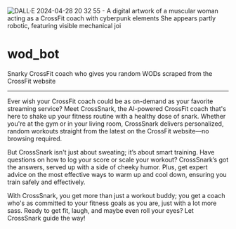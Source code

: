![DALL·E 2024-04-28 20 32 55 - A digital artwork of a muscular woman acting as a CrossFit coach with cyberpunk elements  She appears partly robotic, featuring visible mechanical joi](https://github.com/scaryPonens/wod_bot/assets/165761/ecdf37fd-e25b-489f-8b0e-16362a54c865)

# wod_bot

Snarky CrossFit coach who gives you random WODs scraped from the CrossFit website

---

Ever wish your CrossFit coach could be as on-demand as your favorite streaming service? Meet CrossSnark, the AI-powered CrossFit coach that's here to shake up your fitness routine with a healthy dose of snark. Whether you're at the gym or in your living room, CrossSnark delivers personalized, random workouts straight from the latest on the CrossFit website—no browsing required.

But CrossSnark isn't just about sweating; it’s about smart training. Have questions on how to log your score or scale your workout? CrossSnark’s got the answers, served up with a side of cheeky humor. Plus, get expert advice on the most effective ways to warm up and cool down, ensuring you train safely and effectively.

With CrossSnark, you get more than just a workout buddy; you get a coach who's as committed to your fitness goals as you are, just with a lot more sass. Ready to get fit, laugh, and maybe even roll your eyes? Let CrossSnark guide the way!
